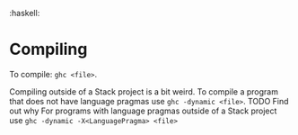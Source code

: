 :haskell:

# Compiling
To compile: `ghc <file>`.

Compiling outside of a Stack project is a bit weird. To compile a program that does not have language pragmas use `ghc -dynamic <file>`.
TODO Find out why
For programs with language pragmas outside of a Stack project use `ghc -dynamic -X<LanguagePragma> <file>`
